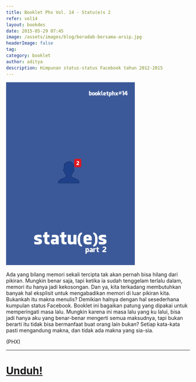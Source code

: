 ```yaml
---
title: Booklet Phx Vol. 14 - Statu(e)s 2
refer: vol14
layout: bookdes
date: 2015-05-29 07:45
image: /assets/images/blog/beradab-bersama-arsip.jpg
headerImage: false
tag:
category: booklet
author: aditya
description: Himpunan status-status Facebook tahun 2012-2015
---
```


<img class="image" src="/assets/images/cover/booklet14.jpg" alt="__" height="500px">

Ada yang bilang memori sekali tercipta tak akan pernah bisa hilang dari pikiran. Mungkin benar saja, tapi ketika ia sudah tenggelam terlalu dalam, memori itu hanya jadi kekosongan. Dan ya, kita terkadang membutuhkan banyak hal eksplisit untuk mengabadikan memori di luar pikiran kita. Bukankah itu makna menulis? Demikian halnya dengan hal sesederhana kumpulan status Facebook. Booklet ini bagaikan patung yang dipakai untuk memperingati masa lalu. Mungkin karena ini masa lalu yang ku lalui, bisa jadi hanya aku yang benar-benar mengerti semua maksudnya, tapi bukan berarti itu tidak bisa bermanfaat buat orang lain bukan? Setiap kata-kata pasti mengandung makna, dan tidak ada makna yang sia-sia.

(PHX)


***

# [Unduh!][akses]

[akses]:https://issuu.com/Aditya-FiniarelPhoenix/docs/_14_statu_e_s_2
